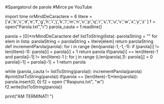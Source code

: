 
#Spargatorul de parole
#Mirce pe YouTube

import time
nrMindDeCaractere = 6
litere = ['a','b','c','d','e','f','g','h','i','j','k','l','m','n','o','p','q','r','s','t','u','v','w','x','y','z' ]
f = open("Parola.txt","r")
parola_cauta = f.readline()

parola = [0]*nrMindDeCaractere
def listToString(lista):
    parolaString = ""
    for elem in lista:
        parolaString = parolaString + litere[elem]
    return parolaString
def incrementParola(parola):
    for i in range (len(parola)-1,-1,-1):
        if (parola[i] != len(litere)-1):
            parola[i] = parola[i] + 1
            return parola
        if(parola[i] == len(litere)-1 and parola[i-1] != len(litere)-1 ):
            for j in range (i,len(parola),1):
                parola[j] = 0
            parola[i-1] = parola[i-1] + 1
            return parola


while (parola_cauta != listToString(parola)):
    incrementParola(parola)
    #print(listToString(parola))
    if(parola == [len(litere)-1]*len(parola)):
        parola.insert(0, 0)
f2 = open ("Raspuns.txt", "w")
f2.write(listToString(parola))

print("AM TERMINAT! ")
